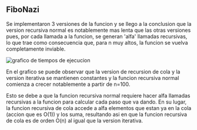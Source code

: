 ## FiboNazi

Se implementaron 3 versiones de la funcion y se llego a la conclusion que la version recursiva normal es notablemente mas lenta que las otras versiones pues, por cada llamada a la funcion, se generan 'alfa' llamadas recursivas, lo que trae como consecuencia que, para n muy altos, la funcion se vuelva completamente inviable.

![grafico de tiempos de ejecucion](/graficos/Figure_1.png)

En el grafico se puede observar que la version de recursion de cola y la version iterativa se mantienen constantes y la funcion recursiva normal comienza a crecer notablemente a partir de n=100.

Esto se debe a que la funcion recursiva normal requiere hacer alfa llamadas recursivas a la funcion para calcular cada paso que va dando. En su lugar, la funcion recursiva de cola accede a alfa elementos que estan ya en la cola (accion que es O(1)) y los suma, resultando asi en que la funcion recursiva de cola es de orden O(n) al igual que la version iterativa.